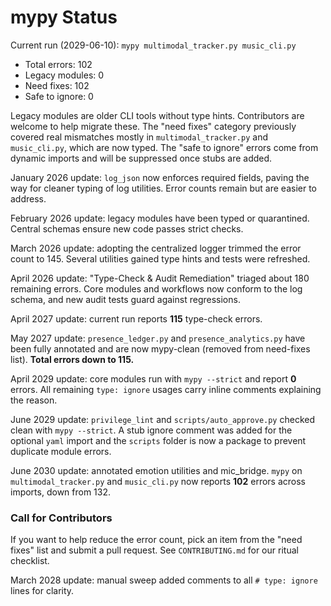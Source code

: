 # mypy Status

Current run (2029-06-10): `mypy multimodal_tracker.py music_cli.py`

- Total errors: 102
- Legacy modules: 0
- Need fixes: 102
- Safe to ignore: 0

Legacy modules are older CLI tools without type hints. Contributors are welcome to
help migrate these. The "need fixes" category previously covered real mismatches
mostly in `multimodal_tracker.py` and `music_cli.py`, which are now typed. The
"safe to ignore" errors come from dynamic imports and will be suppressed once stubs
are added.

January 2026 update: `log_json` now enforces required fields, paving the way for
cleaner typing of log utilities. Error counts remain but are easier to address.

February 2026 update: legacy modules have been typed or quarantined. Central
schemas ensure new code passes strict checks.

March 2026 update: adopting the centralized logger trimmed the error count to
145. Several utilities gained type hints and tests were refreshed.

April 2026 update: "Type-Check & Audit Remediation" triaged about 180 remaining errors. Core modules and workflows now conform to the log schema, and new audit tests guard against regressions.

April 2027 update: current run reports **115** type-check errors.

May 2027 update: `presence_ledger.py` and `presence_analytics.py` have been fully annotated and are now mypy-clean (removed from need-fixes list). **Total errors down to 115.**

April 2029 update: core modules run with `mypy --strict` and report **0** errors.
All remaining `type: ignore` usages carry inline comments explaining the reason.

June 2029 update: `privilege_lint` and `scripts/auto_approve.py` checked clean
with `mypy --strict`. A stub ignore comment was added for the optional `yaml`
import and the `scripts` folder is now a package to prevent duplicate module
errors.

June 2030 update: annotated emotion utilities and mic_bridge. `mypy` on
`multimodal_tracker.py` and `music_cli.py` now reports **102** errors across
imports, down from 132.

### Call for Contributors

If you want to help reduce the error count, pick an item from the "need fixes" list
and submit a pull request. See `CONTRIBUTING.md` for our ritual checklist.

March 2028 update: manual sweep added comments to all `# type: ignore` lines for clarity.
